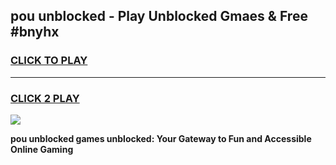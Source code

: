 
## pou unblocked - Play Unblocked Gmaes & Free #bnyhx
<h3>
<a href="https://news.freeplayer.one?title=pou_unblocked&ref=24F">CLICK TO PLAY</a></h3>
<hr>

<h3>
<a href="https://news.freeplayer.one?title=pou_unblocked&ref=24F">CLICK 2 PLAY</a>
  
</h3>

<a href="https://news.freeplayer.one?title=pou_unblocked&ref=24F/"><img src="https://clearcache.store/games.png"></a>


**pou unblocked games unblocked: Your Gateway to Fun and Accessible Online Gaming**
